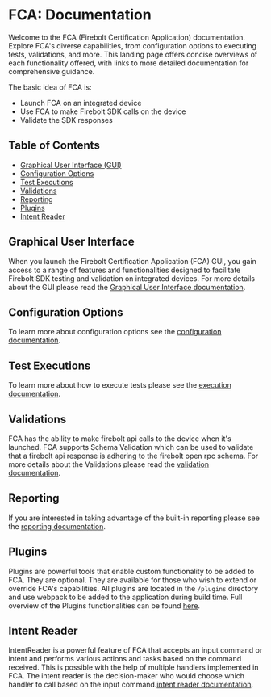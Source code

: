 
# FCA: Documentation

Welcome to the FCA (Firebolt Certification Application) documentation. Explore FCA's diverse capabilities, from configuration options to executing tests, validations, and more. This landing page offers concise overviews of each functionality offered, with links to more detailed documentation for comprehensive guidance.

The basic idea of FCA is:

- Launch FCA on an integrated device
- Use FCA to make Firebolt SDK calls on the device
- Validate the SDK responses
  
## Table of Contents

  - [Graphical User Interface (GUI)](#graphical-user-interface)
  - [Configuration Options](#configuration-options)
  - [Test Executions](#test-executions)
  - [Validations](#validations)
  - [Reporting](#reporting)
  - [Plugins](#plugins)
  - [Intent Reader](#intent-reader)

## Graphical User Interface

When you launch the Firebolt Certification Application (FCA) GUI, you gain access to a range of features and functionalities designed to facilitate Firebolt SDK testing and validation on integrated devices. For more details about the GUI please read the [Graphical User Interface documentation](GUI.md).

## Configuration Options

To learn more about configuration options see the [configuration documentation](./Configurations.md).

## Test Executions

To learn more about how to execute tests please see the [execution documentation](./Execution.md).

## Validations

FCA has the ability to make firebolt api calls to the device when it's launched. FCA supports Schema Validation which can be used to validate that a firebolt api response is adhering to the firebolt open rpc schema. For more details about the Validations please read the [validation documentation](./Validations.md).

## Reporting

If you are interested in taking advantage of the built-in reporting please see the [reporting documentation](./Reporting.md).

## Plugins
Plugins are powerful tools that enable custom functionality to be added to FCA. They are optional. They are available for those who wish to extend or override FCA's capabilities. All plugins are located in the `/plugins` directory and use webpack to be added to the application during build time. Full overview of the Plugins functionalities can be found [here](plugins/Plugins.md).

## Intent Reader
IntentReader is a powerful feature of FCA that accepts an input command or intent and performs various actions and tasks based on the command received. This is possible with the help of multiple handlers implemented in FCA. The intent reader is the decision-maker who would choose which handler to call based on the input command.[intent reader documentation](./IntentReader.md).


